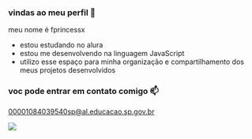 ### vindas ao meu perfil 🏀

 meu nome é fprincessx

- estou estudando no alura
- estou me desenvolvendo na linguagem JavaScript
- utilizo esse espaço para minha organização e compartilhamento dos meus projetos desenvolvidos

### voc pode entrar em contato comigo 📫

00001084039540sp@al.educacao.sp.gov.br



![](https://media1.tenor.com/m/xNgXZ5SrX-oAAAAC/steph-curry.gif)
